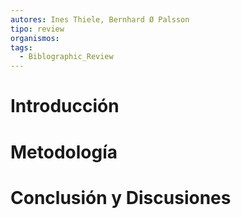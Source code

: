 ```yaml
---
autores: Ines Thiele, Bernhard Ø Palsson
tipo: review
organismos: 
tags:
  - Biblographic_Review
---
```


# Introducción

# Metodología

# Conclusión y Discusiones
